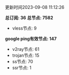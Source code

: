 更新时间2023-09-08 11:12:26

**总订阅: 36**
**总节点: 7582**
- vless节点: 9

**google ping有效节点: 147**
- v2ray节点: 61
- trojan节点: 15
- ss节点: 70
- ssr节点: 1
